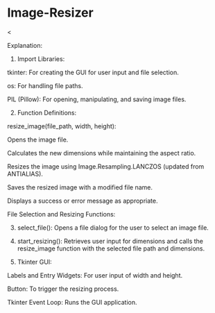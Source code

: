 # Image-Resizer
<[](output.png)

Explanation:


1. Import Libraries:

tkinter: For creating the GUI for user input and file selection.

os: For handling file paths.

PIL (Pillow): For opening, manipulating, and saving image files.

2. Function Definitions:

resize_image(file_path, width, height):

Opens the image file.

Calculates the new dimensions while maintaining the aspect ratio.

Resizes the image using Image.Resampling.LANCZOS (updated from ANTIALIAS).

Saves the resized image with a modified file name.

Displays a success or error message as appropriate.

File Selection and Resizing Functions:

3. select_file(): Opens a file dialog for the user to select an image file.

4. start_resizing(): Retrieves user input for dimensions and calls the resize_image function with the selected file path and dimensions.

5. Tkinter GUI:

Labels and Entry Widgets: For user input of width and height.

Button: To trigger the resizing process.

Tkinter Event Loop: Runs the GUI application.
